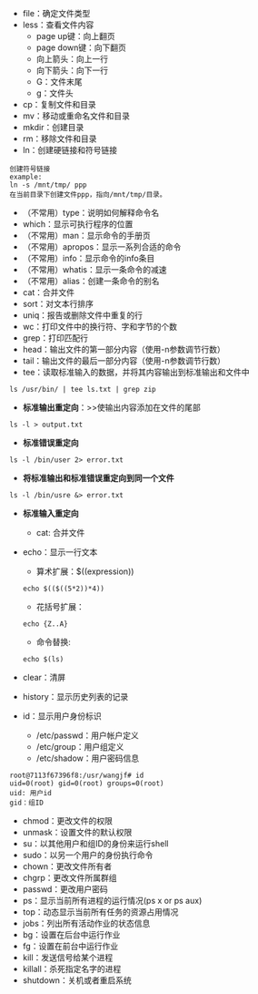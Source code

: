 - file：确定文件类型
- less：查看文件内容
    - page up键：向上翻页
    - page down键：向下翻页
    - 向上箭头：向上一行
    - 向下箭头：向下一行
    - G：文件末尾
    - g：文件头
- cp：复制文件和目录
- mv：移动或重命名文件和目录
- mkdir：创建目录
- rm：移除文件和目录
- ln：创建硬链接和符号链接
```
创建符号链接
example: 
ln -s /mnt/tmp/ ppp
在当前目录下创建文件ppp，指向/mnt/tmp/目录。
```
- （不常用）type：说明如何解释命令名
- which：显示可执行程序的位置
- （不常用）man：显示命令的手册页
- （不常用）apropos：显示一系列合适的命令
- （不常用）info：显示命令的info条目
- （不常用）whatis：显示一条命令的减速
- （不常用）alias：创建一条命令的别名
- cat：合并文件
- sort：对文本行排序
- uniq：报告或删除文件中重复的行
- wc：打印文件中的换行符、字和字节的个数
- grep：打印匹配行
- head：输出文件的第一部分内容（使用-n参数调节行数）
- tail：输出文件的最后一部分内容（使用-n参数调节行数）
- tee：读取标准输入的数据，并将其内容输出到标准输出和文件中
```
ls /usr/bin/ | tee ls.txt | grep zip
```

- **标准输出重定向**：>>使输出内容添加在文件的尾部
```
ls -l > output.txt
```
- **标准错误重定向**
```
ls -l /bin/user 2> error.txt
```
- **将标准输出和标准错误重定向到同一个文件**
```
ls -l /bin/usre &> error.txt
```
- **标准输入重定向**
    - cat: 合并文件

- echo：显示一行文本
    - 算术扩展：$((expression))
    ```
    echo $(($((5*2))*4))
    ```
    - 花括号扩展：
    ```
    echo {Z..A}
    ```
    - 命令替换:
    ```
    echo $(ls)
    ```
- clear：清屏
- history：显示历史列表的记录
- id：显示用户身份标识
    - /etc/passwd：用户帐户定义
    - /etc/group：用户组定义
    - /etc/shadow：用户密码信息
```
root@7113f67396f8:/usr/wangjf# id
uid=0(root) gid=0(root) groups=0(root)
uid: 用户id
gid：组ID
```
- chmod：更改文件的权限
- unmask：设置文件的默认权限
- su：以其他用户和组ID的身份来运行shell
- sudo：以另一个用户的身份执行命令
- chown：更改文件所有者
- chgrp：更改文件所属群组
- passwd：更改用户密码
- ps：显示当前所有进程的运行情况(ps x or ps aux)
- top：动态显示当前所有任务的资源占用情况
- jobs：列出所有活动作业的状态信息
- bg：设置在后台中运行作业
- fg：设置在前台中运行作业
- kill：发送信号给某个进程
- killall：杀死指定名字的进程
- shutdown：关机或者重启系统
